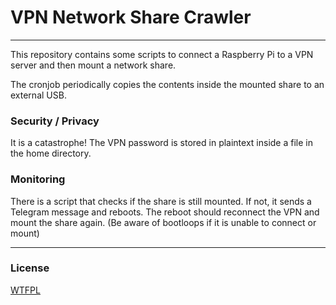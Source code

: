 # VPN Network Share Crawler

---

This repository contains some scripts to connect a Raspberry Pi to a VPN server and then mount a network share.

The cronjob periodically copies the contents inside the mounted share to an external USB.

### Security / Privacy

It is a catastrophe! The VPN password is stored in plaintext inside a file in the home directory.

### Monitoring

There is a script that checks if the share is still mounted. If not, it sends a Telegram message and reboots. The reboot should reconnect the VPN and mount the share again. (Be aware of bootloops if it is unable to connect or mount)

---

### License

[WTFPL](http://www.wtfpl.net/about/)
